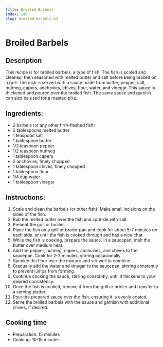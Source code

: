 ```yaml
---
title: Broiled Barbels
index: 145
slug: broiled-barbels.md
---
```


# Broiled Barbels

## Description
This recipe is for broiled barbels, a type of fish. The fish is scaled and cleaned, then seasoned with melted butter and salt before being broiled on a grill. The dish is served with a sauce made from butter, pepper, salt, nutmeg, capers, anchovies, chives, flour, water, and vinegar. This sauce is thickened and poured over the broiled fish. The same sauce and garnish can also be used for a roasted pike.

## Ingredients:
- 2 barbels (or any other firm-fleshed fish)
- 2 tablespoons melted butter
- 1 teaspoon salt
- 1 tablespoon butter
- 1/2 teaspoon pepper
- 1/2 teaspoon nutmeg
- 1 tablespoon capers
- 2 anchovies, finely chopped
- 1 tablespoon chives, finely chopped
- 1 tablespoon flour
- 1/4 cup water
- 1 tablespoon vinegar

## Instructions:
1. Scale and clean the barbels (or other fish). Make small incisions on the sides of the fish.
2. Rub the melted butter over the fish and sprinkle with salt.
3. Preheat the grill or broiler.
4. Place the fish on a grill or broiler pan and cook for about 5-7 minutes on each side, or until the fish is cooked through and has a nice char.
5. While the fish is cooking, prepare the sauce. In a saucepan, melt the butter over medium heat.
6. Add the pepper, nutmeg, capers, anchovies, and chives to the saucepan. Cook for 2-3 minutes, stirring occasionally.
7. Sprinkle the flour over the mixture and stir well to combine.
8. Gradually add the water and vinegar to the saucepan, stirring constantly to prevent lumps from forming.
9. Continue cooking the sauce, stirring constantly, until it thickens to your desired consistency.
10. Once the fish is cooked, remove it from the grill or broiler and transfer to a serving platter.
11. Pour the prepared sauce over the fish, ensuring it is evenly coated.
12. Serve the broiled barbels with the sauce and garnish with additional chives, if desired.

## Cooking time
- Preparation: 15 minutes
- Cooking: 10-15 minutes